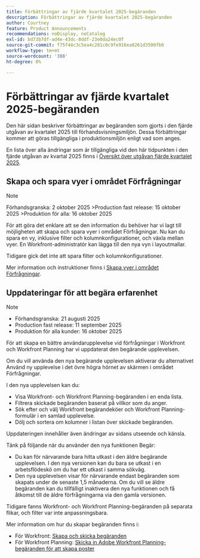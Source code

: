 ```yaml
---
title: Förbättringar av fjärde kvartalet 2025-begäranden
description: Förbättringar av fjärde kvartalet 2025-begäranden
author: Courtney
feature: Product Announcements
recommendations: noDisplay, noCatalog
exl-id: bd73b7df-ad4e-43dc-8ddf-23e0da24ec0f
source-git-commit: f75f44c3c5ea4c281c0c9fe916ea8261d3500fb0
workflow-type: tm+mt
source-wordcount: '388'
ht-degree: 0%

---
```


# Förbättringar av fjärde kvartalet 2025-begäranden

Den här sidan beskriver förbättringar av begäranden som gjorts i den fjärde utgåvan av kvartalet 2025 till förhandsvisningsmiljön. Dessa förbättringar kommer att göras tillgängliga i produktionsmiljön enligt vad som anges.

En lista över alla ändringar som är tillgängliga vid den här tidpunkten i den fjärde utgåvan av kvartal 2025 finns i [Översikt över utgåvan fjärde kvartalet 2025](/help/quicksilver/product-announcements/product-releases/25-q4-release-activity/25-q4-release-overview.md).

## Skapa och spara vyer i området Förfrågningar

>[!NOTE]
>
>Förhandsgranska: 2 oktober 2025
>&#x200B;>Production fast release: 15 oktober 2025
>&#x200B;>Produktion för alla: 16 oktober 2025

För att göra det enklare att se den information du behöver har vi lagt till möjligheten att skapa och spara vyer i området Förfrågningar. Nu kan du spara en vy, inklusive filter och kolumnkonfigurationer, och växla mellan vyer. En Workfront-administratör kan lägga till den nya vyn i layoutmallar.

Tidigare gick det inte att spara filter och kolumnkonfigurationer.

Mer information och instruktioner finns i [Skapa vyer i området Förfrågningar](/help/quicksilver/manage-work/requests/create-requests/create-views-for-requests-list.md).

<!--## New combined Status column in unified Request list 

>[!NOTE]
>
>* Preview: August 28, 2025
>* Production fast release: September 11, 2025
>* Production for all customers: October 16, 2025

To simplify the unified request experience, the Status column now displays both Request Status and Approval Status, whichever applies to a given request.

For more information on creating requests see:

* For Workfront: [Create and submit requests](/help/quicksilver/manage-work/requests/create-requests/create-submit-requests.md)
* For Workfront Planning: [Submit Adobe Workfront Planning requests to create records](/help/quicksilver/planning/requests/submit-requests.md)-->

## Uppdateringar för att begära erfarenhet

>[!NOTE]
>
>* Förhandsgranska: 21 augusti 2025
>* Production fast release: 11 september 2025
>* Produktion för alla kunder: 16 oktober 2025

För att skapa en bättre användarupplevelse vid förfrågningar i Workfront och Workfront Planning har vi uppdaterat den begärande upplevelsen.

Om du vill använda den nya begärande upplevelsen aktiverar du alternativet Använd ny upplevelse i det övre högra hörnet av skärmen i området Förfrågningar.

I den nya upplevelsen kan du:

* Visa Workfront- och Workfront Planning-begäranden i en enda lista.
* Filtrera skickade begäranden baserat på villkor som du anger.
* Sök efter och välj Workfront begärandeköer och Workfront Planning-formulär i en samlad upplevelse.
* Dölj och sortera om kolumner i listan över skickade begäranden.

Uppdateringen innehåller även ändringar av sidans utseende och känsla.

Tänk på följande när du använder den nya funktionen Begär:

* Du kan för närvarande bara hitta utkast i den äldre begärande upplevelsen. I den nya versionen kan du bara se utkast i en arbetsflödeskö om du har ett utkast i samma sökväg.
* Den nya upplevelsen visar för närvarande endast begäranden som skapats under de senaste 1,5 månaderna. Om du vill se äldre begäranden kan du tillfälligt inaktivera den nya funktionen och få åtkomst till de äldre förfrågningarna via den gamla versionen.

Tidigare fanns Workfront- och Workfront Planning-begäranden på separata flikar, och filter var inte anpassningsbara.

Mer information om hur du skapar begäranden finns i:

* För Workfront: [Skapa och skicka begäranden](/help/quicksilver/manage-work/requests/create-requests/create-submit-requests.md)
* För Workfront Planning: [Skicka in Adobe Workfront Planning-begäranden för att skapa poster](/help/quicksilver/planning/requests/submit-requests.md)
